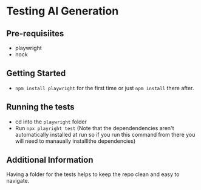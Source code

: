 # Testing AI Generation

## Pre-requisiites

- playwright
- nock

## Getting Started

- `npm install playwright` for the first time or just `npm install` there after.

## Running the tests

- cd into the `playwright` folder
- Run `npx playright test` (Note that the dependendencies aren't automatically installed at run so if you run this command from there you will need to manaually installlthe dependencies)

## Additional Information

Having a folder for the tests helps to keep the repo clean and easy to navigate. 